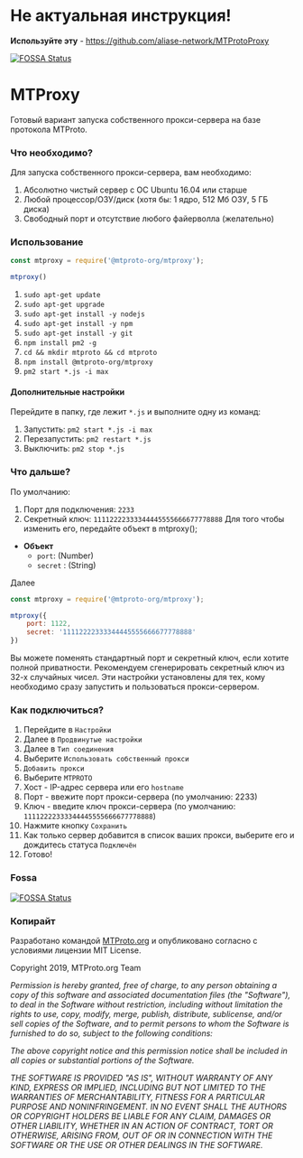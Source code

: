 # Не актуальная инструкция!
**Используйте эту** - https://github.com/aliase-network/MTProtoProxy

[![FOSSA Status](https://app.fossa.com/api/projects/git%2Bgithub.com%2Fmtproto-org%2Fproxy.svg?type=shield)](https://app.fossa.com/projects/git%2Bgithub.com%2Fmtproto-org%2Fproxy?ref=badge_shield)
# MTProxy
Готовый вариант запуска собственного прокси-сервера на базе протокола MTProto.

### Что необходимо?
Для запуска собственного прокси-сервера, вам необходимо:

1. Абсолютно чистый сервер с ОС Ubuntu 16.04 или старше
2. Любой процессор/ОЗУ/диск (хотя бы: 1 ядро, 512 Мб ОЗУ, 5 ГБ диска)
3. Свободный порт и отсутствие любого файерволла (желательно)

### Использование

```javascript
const mtproxy = require('@mtproto-org/mtproxy');

mtproxy()
```

1. `sudo apt-get update`
2. `sudo apt-get upgrade`
3. `sudo apt-get install -y nodejs`
4. `sudo apt-get install -y npm`
5. `sudo apt-get install -y git`
6. `npm install pm2 -g`
7. `cd && mkdir mtproto && cd mtproto`
8. `npm install @mtproto-org/mtproxy`
9. `pm2 start *.js -i max`

#### Дополнительные настройки
Перейдите в папку, где лежит `*.js` и выполните одну из команд:

1. Запустить: `pm2 start *.js -i max`
2. Перезапустить: `pm2 restart *.js`
3. Выключить: `pm2 stop *.js`

### Что дальше?
По умолчанию:
1. Порт для подключения: `2233`
2. Секретный ключ: `11112222333344445555666677778888`
Для того чтобы изменить его, передайте объект в mtproxy();

- **Объект**
  - `port`: (Number)
  - `secret` : (String)

Далее
```javascript
const mtproxy = require('@mtproto-org/mtproxy');

mtproxy({
    port: 1122,
    secret: '11112222333344445555666677778888'
})
```


Вы можете поменять стандартный порт и секретный ключ, если хотите полной приватности. Рекомендуем сгенерировать секретный ключ из 32-х случайных чисел. Эти настройки установлены для тех, кому необходимо сразу запустить и пользоваться прокси-сервером.

### Как подключиться?
1. Перейдите в `Настройки`
2. Далее в `Продвинутые настройки`
3. Далее в `Тип соединения`
4. Выберите `Использовать собственный прокси`
5. `Добавить прокси`
6. Выберите `MTPROTO`
7. Хост - IP-адрес сервера или его `hostname`
8. Порт - ввежите порт прокси-сервера (по умолчанию: 2233)
9. Ключ - введите ключ прокси-сервера (по умолчанию: `11112222333344445555666677778888`)
10. Нажмите кнопку `Сохранить`
11. Как только сервер добавится в список ваших прокси, выберите его и дождитесь статуса `Подключён`
12. Готово!

### Fossa

[![FOSSA Status](https://app.fossa.com/api/projects/git%2Bgithub.com%2Fmtproto-org%2Fproxy.svg?type=large)](https://app.fossa.com/projects/git%2Bgithub.com%2Fmtproto-org%2Fproxy?ref=badge_large)

### Копирайт
Разработано командой [MTProto.org](https://mtproto.org) и опубликовано согласно с условиями лицензии MIT License.

Copyright 2019, MTProto.org Team

*Permission is hereby granted, free of charge, to any person obtaining a copy of this software and associated documentation files (the "Software"), to deal in the Software without restriction, including without limitation the rights to use, copy, modify, merge, publish, distribute, sublicense, and/or sell copies of the Software, and to permit persons to whom the Software is furnished to do so, subject to the following conditions:*

*The above copyright notice and this permission notice shall be included in all copies or substantial portions of the Software.*

*THE SOFTWARE IS PROVIDED "AS IS", WITHOUT WARRANTY OF ANY KIND, EXPRESS OR IMPLIED, INCLUDING BUT NOT LIMITED TO THE WARRANTIES OF MERCHANTABILITY, FITNESS FOR A PARTICULAR PURPOSE AND NONINFRINGEMENT. IN NO EVENT SHALL THE AUTHORS OR COPYRIGHT HOLDERS BE LIABLE FOR ANY CLAIM, DAMAGES OR OTHER LIABILITY, WHETHER IN AN ACTION OF CONTRACT, TORT OR OTHERWISE, ARISING FROM, OUT OF OR IN CONNECTION WITH THE SOFTWARE OR THE USE OR OTHER DEALINGS IN THE SOFTWARE.*
